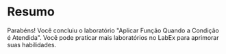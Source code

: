 # Resumo

Parabéns! Você concluiu o laboratório "Aplicar Função Quando a Condição é Atendida". Você pode praticar mais laboratórios no LabEx para aprimorar suas habilidades.
